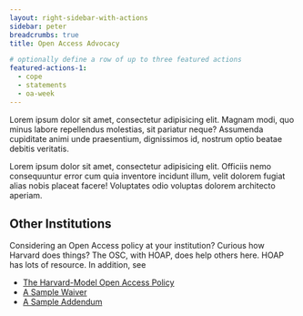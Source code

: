 ```yaml
---
layout: right-sidebar-with-actions
sidebar: peter
breadcrumbs: true
title: Open Access Advocacy

# optionally define a row of up to three featured actions
featured-actions-1:
  - cope
  - statements
  - oa-week
---
```


Lorem ipsum dolor sit amet, consectetur adipisicing elit. Magnam modi, quo minus labore repellendus molestias, sit pariatur neque? Assumenda cupiditate animi unde praesentium, dignissimos id, nostrum optio beatae debitis veritatis.

Lorem ipsum dolor sit amet, consectetur adipisicing elit. Officiis nemo consequuntur error cum quia inventore incidunt illum, velit dolorem fugiat alias nobis placeat facere! Voluptates odio voluptas dolorem architecto aperiam.

## Other Institutions
Considering an Open Access policy at your institution? Curious how Harvard does things? The OSC, with HOAP, does help others here. HOAP has lots of resource. In addition, see

- [The Harvard-Model Open Access Policy]({{site.baseurl}}/modelpolicy/)
- [A Sample Waiver]({{site.baseurl}}/sample_waiver/)
- [A Sample Addendum]({{site.baseurl}}/sample_addendum/)
 
